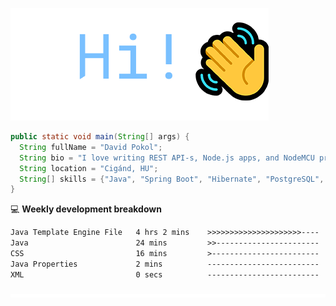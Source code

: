 ![Hi!](assets/images/hi.png)

```java
public static void main(String[] args) {
  String fullName = "David Pokol";
  String bio = "I love writing REST API-s, Node.js apps, and NodeMCU programs";
  String location = "Cigánd, HU";
  String[] skills = {"Java", "Spring Boot", "Hibernate", "PostgreSQL", "Git"};
}
```

💻 **Weekly development breakdown**
<!--START_SECTION:waka-->

```txt
Java Template Engine File   4 hrs 2 mins    >>>>>>>>>>>>>>>>>>>>>----   84.78 %
Java                        24 mins         >>-----------------------   08.45 %
CSS                         16 mins         >------------------------   05.82 %
Java Properties             2 mins          -------------------------   00.95 %
XML                         0 secs          -------------------------   00.00 %
```

<!--END_SECTION:waka-->

![footer](assets/images/footer.png)
